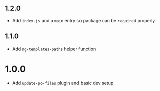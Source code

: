 ## 1.2.0

* Add `index.js` and a `main` entry so package can be `require`d properly

## 1.1.0

* Add `ng-templates-paths` helper function

# 1.0.0

* Add `update-po-files` plugin and basic dev setup
